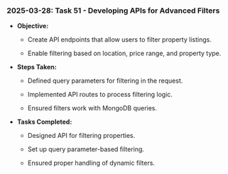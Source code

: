 ### 2025-03-28: Task 51 - Developing APIs for Advanced Filters

* **Objective:**

    * Create API endpoints that allow users to filter property listings.

    * Enable filtering based on location, price range, and property type.

* **Steps Taken:**

    * Defined query parameters for filtering in the request.

    * Implemented API routes to process filtering logic.

    * Ensured filters work with MongoDB queries.

* **Tasks Completed:**

    * Designed API for filtering properties.

    * Set up query parameter-based filtering.

    * Ensured proper handling of dynamic filters.

